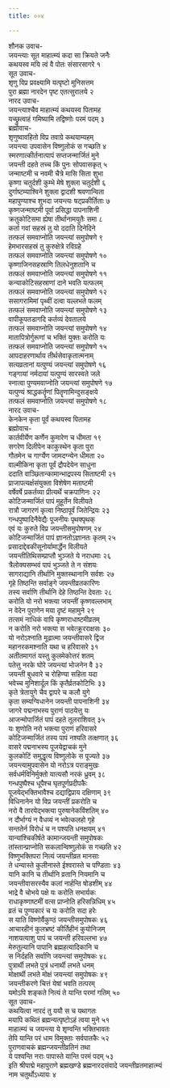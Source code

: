 ```yaml
---
title: ००४

---
```

शौनक उवाच-  
जयन्त्याः सूत माहात्म्यं कदा सा क्रियते जनैः  
कथयस्व मयि त्वं वै पोतः संसारसागरे १  
सूत उवाच-  
शृणु विप्र प्रवक्ष्यामि यत्पृष्टो मुनिसत्तम  
पुरा ब्रह्मा नारदेन पृष्ट एतत्सुरालये २  
नारद उवाच-  
जयन्त्याश्चैव माहात्म्यं कथयस्व पितामह  
यच्छ्रुत्वाहं गमिष्यामि तद्विष्णोः परमं पदम् ३  
ब्रह्मोवाच-  
शृणुष्वावहितो विप्र तवाग्रे कथयाम्यहम्  
जयन्त्या उपवासेन विष्णुलोकं स गच्छति ४  
स्मरणात्कीर्तनात्पापं सप्तजन्मार्जितं मुने  
जयन्ती दहते तच्च किं पुनः सोपवासकृत् ५  
जन्माष्टमी च नवमी चैत्रे मासि सिता शुभा  
कृष्णा चतुर्दशी कुम्भे मेषे शुक्ला चतुर्दशी ६  
दुर्गाष्टम्याश्विने शुक्ला द्वादशी श्रवणान्विता  
महापुण्याश्च शुभदा जयन्त्यः षट्प्रकीर्तिताः ७  
कृष्णजन्माष्टमी पूर्वा प्रसिद्धा पापनाशिनी  
क्रतुकोटिसमा ह्येषा तीर्थानामयुतैः समा ८  
कर्ता गवां सहस्रं तु यो ददाति दिनेदिने  
तत्फलं समवाप्नोति जयन्त्यां समुपोषणे ९  
हेमभारसहस्रं तु कुरुक्षेत्रे रविग्रहे  
तत्फलं समवाप्नोति जयन्त्यां समुपोषणे १०  
कृष्णाजिनसहस्राणि तिलधेनुशतानि च  
तत्फलं समवाप्नोति जयन्त्यां समुपोषणे ११  
कन्याकोटिसहस्राणां दाने भवति यत्फलम्  
तत्फलं समवाप्नोति जयन्त्यां समुपोषणे १२  
ससागरामिमां पृथ्वीं दत्वा यल्लभते फलम्  
तत्फलं समवाप्नोति जयन्त्यां समुपोषणे १३  
वापीकूपतडागदि कर्तव्यं देवतालये  
तत्फलं समवाप्नोति जयन्त्यां समुपोषणे १४  
मातापित्रोर्गुरूणां च भक्तिं युक्तः करोति यः  
तत्फलं समवाप्नोति जयन्त्यां समुपोषणे १५  
आपदाहरणार्थाय तीर्थसेवाकृतात्मनाम्  
सत्यव्रतानां यत्पुण्यं जयन्त्यां समुपोषणे १६  
गङ्गायां नर्मदायां यत्पुण्यं सारस्वते जले  
स्नात्वा पुण्यमवाप्नोति जयन्त्यां समुपोषणे १७  
यत्पुण्यं श्राद्धकर्तॄणां पितॄणामिन्दुसङ्क्षये  
तत्फलं समवाप्नोति जयन्त्यां समुपोषणे १८  
नारद उवाच-  
केनकेन कृता पूर्वं कथयस्व पितामह  
ब्रह्मोवाच-  
कार्तवीर्येण कर्णेन कुमारेण च धीमता १९  
सगरेण दिलीपेन काकुस्थेन कृता पुरा  
गौतमेन च गार्ग्येण जामदग्न्येन धीमता २०  
वाल्मीकिना कृता पूर्वं द्रौपदेयेन साधुना  
ददाति वाञ्छितान्कामान्भाद्रपस्य सिताष्टमी २१  
प्राजापत्यर्क्षसंयुक्ता विशेषेण मताष्टमी  
वर्षेवर्षे प्रकर्तव्या प्रीत्यर्थे चक्रपाणिनः २२  
कोटिजन्मार्जितं पापं मुहूर्तेन विलीयते  
रात्रौ जागरणं कृत्वा निष्ठापूर्वं जितेन्द्रियः २३  
गन्धपुष्पादिनैवेद्यैः पूजनीयः पृथक्पृथक्  
एवं यः कुरुते विप्र जयन्तीसमुपोषणम् २४  
कोटिजन्मार्जितं पापं ज्ञानतोऽज्ञानतः कृतम् २५  
प्रसादाद्देवकीसूनोर्यामार्द्धेन विलीयते  
जयन्तीतिथिसम्प्राप्तौ भुञ्जते ये नराधमाः २६  
त्रैलोक्यसम्भवं पापं भुञ्जते ते न संशयः  
सागराद्यानि तीर्थानि मुक्तस्थानानि सर्वशः २७  
गृहे तिष्ठन्ति सर्वाङ्गे जयन्तीव्रतकारिणः  
तस्य सर्वाणि तीर्थानि देहे तिष्ठन्ति देवताः २८  
करोति यो नरो भक्त्या जयन्तीं कृष्णवल्लभाम्  
न वेदेन पुराणेन मया दृष्टं महामुने २९  
तत्समं नाधिकं वापि कृष्णराधाष्टमीव्रतम्  
न करोति नरो भक्त्या स भवेत्क्रूरराक्षसः ३०  
यो नरोऽश्नाति मूढात्मा जयन्तीवासरे द्विज  
महानरकमश्नाति यथा च हरिवासरे ३१  
अतीतमागतं यस्तु कुलमेकोत्तरं शतम्  
पतेत्तु नरके घोरे जयन्त्यां भोजनेन वै ३२  
जयन्ती बुधवारे च रोहिण्या सहिता यदा  
भवेच्च मुनिशार्दूल किं कृतैर्व्रतकोटिभिः ३३  
कृते त्रेतायुगे चैव द्वापरे च कलौ युगे  
कृता सम्यग्विधानेन जयन्ती पापनाशिनी ३४  
जागरे पद्मनाभस्य पुराणं पाठयेत्तु यः  
आजन्मोपार्जितं पापं दहते तूलराशिवत् ३५  
यः शृणोति नरो भक्त्या पुराणं हरिवासरे  
कोटिजन्मार्जितं तस्य पापं नश्यति तत्क्षणात् ३६  
वासरे पद्मनाभस्य पूजयेद्वाचकं मुने  
कुलकोटिं समुद्धृत्य विष्णुलोके स पूज्यते ३७  
जयन्त्यामुपवासेन यो नरोऽत्र पराङ्मुखः  
सर्वधर्मविनिर्मुक्तो यात्यसौ नरकं ध्रुवम् ३८  
गन्धपुष्पैश्च धूपैश्च घृतपूर्णप्रदीपकैः  
पूजयेद्भक्तिभावैश्च दद्याद्विप्राय दक्षिणाम् ३९  
विधिनानेन यो विप्र जयन्तीं प्रकरोति च  
नरो वै तारयेद्भक्त्या पुरुषानेकविंशतिम् ४०  
न दौर्भाग्यं न वैधव्यं न भवेत्कलहो गृहे  
सन्ततेर्न विरोधं च न पश्यति धनक्षयम् ४१  
यान्यांश्चिकीर्षते कामान्जयन्ती समुपोषकः  
तांस्तान्प्राप्नोति सकलान्विष्णुलोकं स गच्छति ४२  
विष्णुभक्तिपरा नित्यं जयन्तीव्रत मानसाः  
ते धन्यास्ते कुलीनास्ते ईश्वरास्ते च पण्डिताः ४३  
यानि कानि च तीर्थानि व्रतानि नियमानि च  
जयन्तीवासरस्यैव कलां नार्हन्ति षोडशीम् ४४  
भाद्रे वै चोभये पक्षे यः करोति सभार्यकः  
राधाकृष्णाष्टमीं वत्स प्राप्नोति हरिसन्निधिम् ४५  
व्रतं च पुण्यकारं च यः करोति सदा हरेः  
स याति विष्णोर्वैकुण्ठं जयन्तीसमुपोषकः ४६  
आचारहीनं कुलभ्रष्टं कीर्तिहीनं कुयोनिजम्  
नाशयत्याशु पापं च जयन्ती हरिवल्लभा ४७  
मेरुतुल्यानि पापानि ब्रह्महत्यादिकानि च  
स निर्दहति सर्वाणि जयन्त्यां समुपोषकः ४८  
पुत्रार्थी लभते पुत्रं धनार्थी लभते धनम्  
मोक्षार्थी लभते मोक्षं जयन्त्यां समुपोषकः ४९  
जयन्तीकरणे चित्तं येषां भवति तत्परम्  
यमोऽपि शङ्कते नित्यं ते यान्ति परमां गतिम् ५०  
सूत उवाच-  
कथयित्वा नारदं तु ययौ स च यथागतः  
मयापि कथितं ब्रह्मन्यत्पृष्टोऽहं त्वया मुने ५१  
माहात्म्यं च जयन्त्या ये शृण्वन्ति भक्तिभावतः  
तेपि यान्ति परं धाम विमुक्ताः सर्वपातकैः ५२  
पुराणवाचकं ब्रह्मन्जयन्तीव्रतिनं तथा  
ये पश्यन्ति नराः पापास्ते यान्ति परमं पदम् ५३  
इति श्रीपाद्मे महापुराणे ब्रह्मखण्डे ब्रह्मनारदसंवादे जयन्तीव्रतमाहात्म्यं  
नाम चतुर्थोऽध्यायः ४